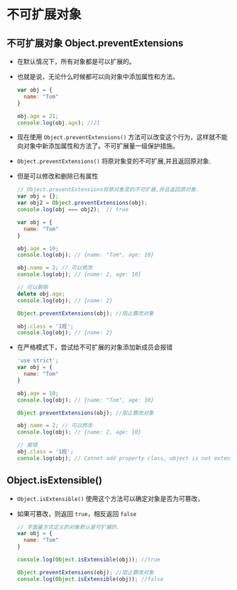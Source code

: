 # 不可扩展对象

## 不可扩展对象 Object.preventExtensions

  - 在默认情况下，所有对象都是可以扩展的。

  - 也就是说，无论什么时候都可以向对象中添加属性和方法。

    ```javascript
    var obj = {
      name: "Tom"
    }

    obj.age = 21;
    console.log(obj.age); //21
    ```

  - 现在使用 `Object.preventExtensions()` 方法可以改变这个行为，这样就不能向对象中新添加属性和方法了。不可扩展量一级保护措施。

  - `Object.preventExtensions()` 将原对象变的不可扩展,并且返回原对象.

  - 但是可以修改和删除已有属性

    ```javascript
    // Object.preventExtensions将原对象变的不可扩展,并且返回原对象.
    var obj = {};
    var obj2 = Object.preventExtensions(obj);
    console.log(obj === obj2);  // true
    ```

    ```javascript
    var obj = {
      name: "Tom"
    }

    obj.age = 10;
    console.log(obj); // {name: "Tom", age: 10}

    obj.name = 2; // 可以修改
    console.log(obj); // {name: 2, age: 10}

    // 可以删除
    delete obj.age;
    console.log(obj); // {name: 2}

    Object.preventExtensions(obj); //阻止篡改对象

    obj.class = '1班';
    console.log(obj); // {name: 2}
    ```

  - 在严格模式下，尝试给不可扩展的对象添加新成员会报错

    ```javascript
    'use strict';
    var obj = {
      name: "Tom"
    }

    obj.age = 10;
    console.log(obj); // {name: "Tom", age: 10}

    Object.preventExtensions(obj); //阻止篡改对象

    obj.name = 2; // 可以修改
    console.log(obj); // {name: 2, age: 10}

    // 报错
    obj.class = '1班';
    console.log(obj); // Cannot add property class, object is not extensible
    ```

## Object.isExtensible()

  - `Object.isExtensible()` 使用这个方法可以确定对象是否为可篡改，

  - 如果可篡改，则返回 `true`，相反返回 `false`

    ```javascript
    // 字面量方式定义的对象默认是可扩展的.
    var obj = {
      name: "Tom"
    }

    console.log(Object.isExtensible(obj)); //true

    Object.preventExtensions(obj); //阻止篡改对象
    console.log(Object.isExtensible(obj)); //false
    ```

